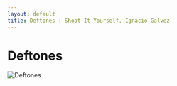 ```yaml
---
layout: default
title: Deftones : Shoot It Yourself, Ignacio Galvez
---
```


# Deftones

![Deftones](http://assets.farmhouse.co/publishing/1-shoot-it-yourself/images/deftones-1.jpg)

